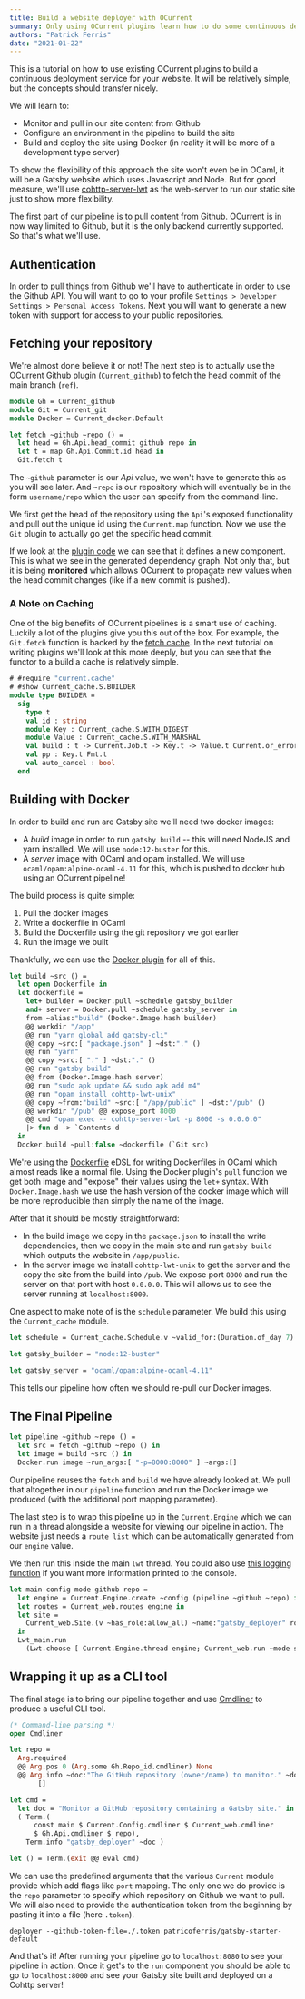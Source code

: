 ```yaml
---
title: Build a website deployer with OCurrent
summary: Only using OCurrent plugins learn how to do some continuous deployment.
authors: "Patrick Ferris"
date: "2021-01-22"
---
```


This is a tutorial on how to use existing OCurrent plugins to build a continuous deployment service for your website. It will be relatively simple, but the concepts should transfer nicely.

We will learn to:

-   Monitor and pull in our site content from Github
-   Configure an environment in the pipeline to build the site
-   Build and deploy the site using Docker (in reality it will be more of a development type server)

To show the flexibility of this approach the site won't even be in OCaml, it will be a Gatsby website which uses Javascript and Node. But for good measure, we'll use [cohttp-server-lwt](https://github.com/mirage/ocaml-cohttp) as the web-server to run our static site just to show more flexibility.

The first part of our pipeline is to pull content from Github. OCurrent is in now way limited to Github, but it is the only backend currently supported. So that's what we'll use.

## Authentication

In order to pull things from Github we'll have to authenticate in order to use the Github API. You will want to go to your profile `Settings > Developer Settings > Personal Access Tokens`. Next you will want to generate a new token with support for access to your public repositories.

## Fetching your repository

We're almost done believe it or not! The next step is to actually use the OCurrent Github plugin (`Current_github`) to fetch the head commit of the main branch (`ref`).

<!-- $MDX file=./deployer/deployer.ml,part=0 -->

```ocaml
module Gh = Current_github
module Git = Current_git
module Docker = Current_docker.Default

let fetch ~github ~repo () =
  let head = Gh.Api.head_commit github repo in
  let t = map Gh.Api.Commit.id head in
  Git.fetch t
```

The `~github` parameter is our _Api_ value, we won't have to generate this as you will see later. And `~repo` is our repository which will eventually be in the form `username/repo` which the user can specify from the command-line.

We first get the head of the repository using the `Api`'s exposed functionality and pull out the unique id using the `Current.map` function. Now we use the `Git` plugin to actually go get the specific head commit.

If we look at the [plugin code](https://github.com/ocurrent/ocurrent/blob/master/plugins/github/api.ml#L314) we can see that it defines a new component. This is what we see in the generated dependency graph. Not only that, but it is being **monitored** which allows OCurrent to propagate new values when the head commit changes (like if a new commit is pushed).

### A Note on Caching

One of the big benefits of OCurrent pipelines is a smart use of caching. Luckily a lot of the plugins give you this out of the box. For example, the `Git.fetch` function is backed by the [fetch cache](https://github.com/ocurrent/ocurrent/blob/master/plugins/git/current_git.ml#L52). In the next tutorial on writing plugins we'll look at this more deeply, but you can see that the functor to a build a cache is relatively simple.

```ocaml
# #require "current.cache"
# #show Current_cache.S.BUILDER
module type BUILDER =
  sig
    type t
    val id : string
    module Key : Current_cache.S.WITH_DIGEST
    module Value : Current_cache.S.WITH_MARSHAL
    val build : t -> Current.Job.t -> Key.t -> Value.t Current.or_error Lwt.t
    val pp : Key.t Fmt.t
    val auto_cancel : bool
  end
```

## Building with Docker

In order to build and run are Gatsby site we'll need two docker images:

-   A _build_ image in order to run `gatsby build` -- this will need NodeJS and yarn installed. We will use `node:12-buster` for this.
-   A _server_ image with OCaml and opam installed. We will use `ocaml/opam:alpine-ocaml-4.11` for this, which is pushed to docker hub using an OCurrent pipeline!

The build process is quite simple:

1.  Pull the docker images
2.  Write a dockerfile in OCaml
3.  Build the Dockerfile using the git repository we got earlier
4.  Run the image we built

Thankfully, we can use the [Docker plugin](https://github.com/ocurrent/ocurrent/tree/master/plugins/docker) for all of this.

<!-- $MDX file=./deployer/deployer.ml,part=2 -->

```ocaml
let build ~src () =
  let open Dockerfile in
  let dockerfile =
    let+ builder = Docker.pull ~schedule gatsby_builder
    and+ server = Docker.pull ~schedule gatsby_server in
    from ~alias:"build" (Docker.Image.hash builder)
    @@ workdir "/app"
    @@ run "yarn global add gatsby-cli"
    @@ copy ~src:[ "package.json" ] ~dst:"." ()
    @@ run "yarn"
    @@ copy ~src:[ "." ] ~dst:"." ()
    @@ run "gatsby build"
    @@ from (Docker.Image.hash server)
    @@ run "sudo apk update && sudo apk add m4"
    @@ run "opam install cohttp-lwt-unix"
    @@ copy ~from:"build" ~src:[ "/app/public" ] ~dst:"/pub" ()
    @@ workdir "/pub" @@ expose_port 8000
    @@ cmd "opam exec -- cohttp-server-lwt -p 8000 -s 0.0.0.0"
    |> fun d -> `Contents d
  in
  Docker.build ~pull:false ~dockerfile (`Git src)
```

We're using the [Dockerfile](https://github.com/avsm/ocaml-dockerfile) eDSL for writing Dockerfiles in OCaml which almost reads like a normal file. Using the Docker plugin's `pull` function we get both image and "expose" their values using the `let+` syntax. With `Docker.Image.hash` we use the hash version of the docker image which will be more reproducible than simply the name of the image.

After that it should be mostly straightforward:

-   In the build image we copy in the `package.json` to install the write dependencies, then we copy in the main site and run `gatsby build` which outputs the website in `/app/public`.
-   In the server image we install `cohttp-lwt-unix` to get the server and the copy the site from the build into `/pub`. We expose port `8000` and run the server on that port with host `0.0.0.0`. This will allows us to see the server running at `localhost:8000`.

One aspect to make note of is the `schedule` parameter. We build this using the `Current_cache` module.

<!-- $MDX file=./deployer/deployer.ml,part=1 -->

```ocaml
let schedule = Current_cache.Schedule.v ~valid_for:(Duration.of_day 7) ()

let gatsby_builder = "node:12-buster"

let gatsby_server = "ocaml/opam:alpine-ocaml-4.11"
```

This tells our pipeline how often we should re-pull our Docker images.

## The Final Pipeline

<!-- $MDX file=./deployer/deployer.ml,part=3 -->

```ocaml
let pipeline ~github ~repo () =
  let src = fetch ~github ~repo () in
  let image = build ~src () in
  Docker.run image ~run_args:[ "-p=8000:8000" ] ~args:[]
```

Our pipeline reuses the `fetch` and `build` we have already looked at. We pull that altogether in our `pipeline` function and run the Docker image we produced (with the additional port mapping parameter).

The last step is to wrap this pipeline up in the `Current.Engine` which we can run in a thread alongside a website for viewing our pipeline in action. The website just needs a `route list` which can be automatically generated from our `engine` value.

We then run this inside the main `lwt` thread. You could also use [this logging function](https://github.com/ocurrent/ocurrent/blob/master/examples/logging.ml#L36) if you want more information printed to the console.

<!-- $MDX file=./deployer/deployer.ml,part=4 -->

```ocaml
let main config mode github repo =
  let engine = Current.Engine.create ~config (pipeline ~github ~repo) in
  let routes = Current_web.routes engine in
  let site =
    Current_web.Site.(v ~has_role:allow_all) ~name:"gatsby_deployer" routes
  in
  Lwt_main.run
    (Lwt.choose [ Current.Engine.thread engine; Current_web.run ~mode site ])
```

## Wrapping it up as a CLI tool

The final stage is to bring our pipeline together and use [Cmdliner](https://erratique.ch/software/cmdliner/doc/Cmdliner) to produce a useful CLI tool.

<!-- $MDX file=./deployer/deployer.ml,part=5 -->

```ocaml
(* Command-line parsing *)
open Cmdliner

let repo =
  Arg.required
  @@ Arg.pos 0 (Arg.some Gh.Repo_id.cmdliner) None
  @@ Arg.info ~doc:"The GitHub repository (owner/name) to monitor." ~docv:"REPO"
       []

let cmd =
  let doc = "Monitor a GitHub repository containing a Gatsby site." in
  ( Term.(
      const main $ Current.Config.cmdliner $ Current_web.cmdliner
      $ Gh.Api.cmdliner $ repo),
    Term.info "gatsby_deployer" ~doc )

let () = Term.(exit @@ eval cmd)
```

We can use the predefined arguments that the various `Current` module provide which add flags like `port` mapping. The only one we do provide is the `repo` parameter to specify which repository on Github we want to pull. We will also need to provide the authentication token from the beginning by pasting it into a file (here `.token`).

```
deployer --github-token-file=./.token patricoferris/gatsby-starter-default
```

And that's it! After running your pipeline go to `localhost:8080` to see your pipeline in action. Once it get's to the `run` component you should be able to go to `localhost:8000` and see your Gatsby site built and deployed on a Cohttp server!
